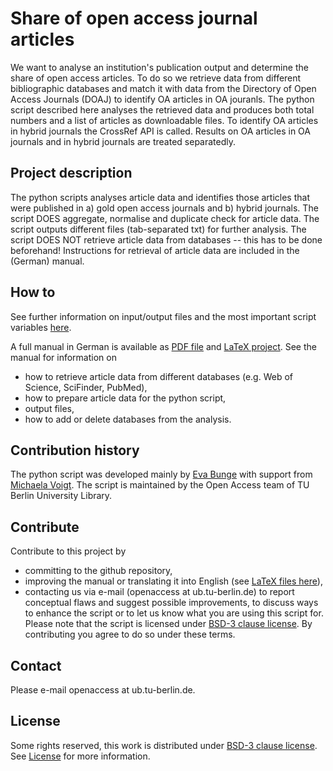 # Share of open access journal articles
We want to analyse an institution's publication output and determine the share of open access articles. To do so we retrieve data from different bibliographic databases and match it with data from the Directory of Open Access Journals (DOAJ) to identify OA articles in OA jouranls.
The python script described here analyses the retrieved data and produces both total numbers and a list of articles as downloadable files. To identify OA articles in hybrid journals the CrossRef API is called. 
Results on OA articles in OA journals and in hybrid journals are treated separatedly.

## Project description
The python scripts analyses article data and identifies those articles that were published in a) gold open access journals and b) hybrid journals. 
The script DOES aggregate, normalise and duplicate check for article data. The script outputs different files (tab-separated txt) for further analysis.
The script DOES NOT retrieve article data from databases -- this has to be done beforehand! Instructions for retrieval of article data are included in the (German) manual.

## How to
See further information on input/output files and the most important script variables [here](/file-var-info.md).

A full manual in German is available as [PDF file](/manual.pdf) and [LaTeX project](/manual-tex). See the manual for information on
* how to retrieve article data from different databases (e.g. Web of Science, SciFinder, PubMed),
* how to prepare article data for the python script,
* output files,
* how to add or delete databases from the analysis.

## Contribution history
The python script was developed mainly by [Eva Bunge](https://github.com/ebunge) with support from [Michaela Voigt](https://github.com/michaelavoigt). The script is maintained by the Open Access team of TU Berlin University Library.


## Contribute
Contribute to this project by
* committing to the github repository,
* improving the manual or translating it into English (see [LaTeX files here](/manual-tex)),
* contacting us via e-mail (openaccess at ub.tu-berlin.de) to report conceptual flaws and suggest possible improvements, to discuss ways to enhance the script or to let us know what you are using this script for.
Please note that the script is licensed under [BSD-3 clause license](https://opensource.org/licenses/BSD-3-Clause). By contributing you agree to do so under these terms.

## Contact
Please e-mail openaccess at ub.tu-berlin.de.

## License
Some rights reserved, this work is distributed under [BSD-3 clause license](https://opensource.org/licenses/BSD-3-Clause).
See [License](/LICENSE) for more information.
